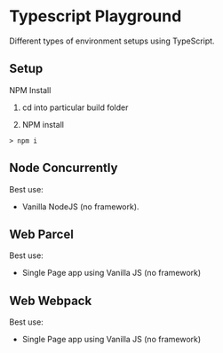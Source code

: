 # Typescript Playground

Different types of environment setups using TypeScript.

## Setup

NPM Install

1.  cd into particular build folder

2.  NPM install

```
> npm i
```

## Node Concurrently

Best use:

-   Vanilla NodeJS (no framework).

## Web Parcel

Best use:

-   Single Page app using Vanilla JS (no framework)

## Web Webpack

Best use:

-   Single Page app using Vanilla JS (no framework)
